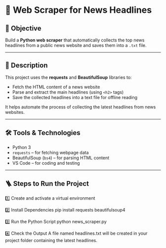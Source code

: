 # 📰 Web Scraper for News Headlines

## 📌 Objective
Build a **Python web scraper** that automatically collects the top news headlines from a public news website and saves them into a `.txt` file.

---

## 🧠 Description
This project uses the **requests** and **BeautifulSoup** libraries to:

- Fetch the HTML content of a news website  
- Parse and extract the main headlines (using `<h2>` tags)  
- Save the collected headlines into a text file for offline reading  

It helps automate the process of collecting the latest headlines from news websites.

---

## 🛠️ Tools & Technologies
- Python 3  
- `requests` – for fetching webpage data  
- BeautifulSoup (`bs4`) – for parsing HTML content  
- VS Code – for coding and testing  

---
## 🪜 Steps to Run the Project

1️⃣ Create and activate a virtual environment

2️⃣ Install Dependencies
pip install requests beautifulsoup4

3️⃣ Run the Python Script
python news_scraper.py

4️⃣ Check the Output
A file named headlines.txt will be created in your project folder containing the latest headlines.
